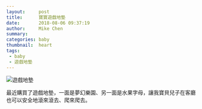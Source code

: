 ```yaml
---
layout:     post
title:      寶寶遊戲地墊
date:       2018-08-06 09:37:19
author:     Mike Chen
summary:    
categories: baby
thumbnail:  heart
tags:
 - baby
 - 遊戲地墊
---
```


![遊戲地墊](https://i.imgur.com/cixNac7.jpg)

最近購買了遊戲地墊，一面是夢幻樂園、另一面是水果字母，讓我寶貝兒子在客廳也可以安全地滾來滾去、爬來爬去。